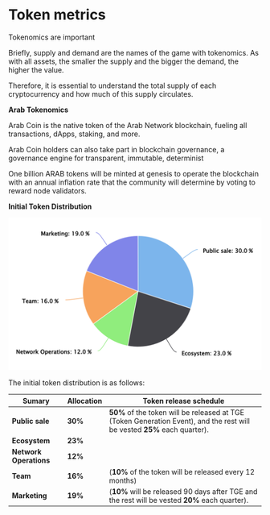# Token metrics

Tokenomics are important&#x20;

Briefly, supply and demand are the names of the game with tokenomics. As with all assets, the smaller the supply and the bigger the demand, the higher the value.

Therefore, it is essential to understand the total supply of each cryptocurrency and how much of this supply circulates.

**Arab Tokenomics**

Arab Coin is the native token of the Arab Network blockchain, fueling all transactions, dApps, staking, and more.

Arab Coin holders can also take part in blockchain governance, a governance engine for transparent, immutable, determinist

One billion ARAB tokens will be minted at genesis to operate the blockchain with an annual inflation rate that the community will determine by voting to reward node validators.

&#x20;

**Initial Token Distribution**

![](../../../.gitbook/assets/image.png)

The initial token distribution is as follows:

| Sumary                 | Allocation | Token release schedule                                                                                                    |
| ---------------------- | ---------- | ------------------------------------------------------------------------------------------------------------------------- |
| **Public sale**        | **30%**    | **50%** of the token will be released at TGE (Token Generation Event), and the rest will be vested **25%** each quarter). |
| **Ecosystem**          | **23%**    |                                                                                                                           |
| **Network Operations** | **12%**    |                                                                                                                           |
| **Team**               | **16%**    | (**10%** of the token will be released every 12 months)                                                                   |
| **Marketing**          | **19%**    | (**10%** will be released 90 days after TGE and the rest will be vested **20%** each quarter).                            |
